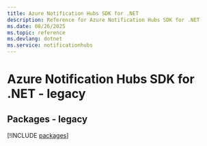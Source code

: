 ```yaml
---
title: Azure Notification Hubs SDK for .NET
description: Reference for Azure Notification Hubs SDK for .NET
ms.date: 08/26/2025
ms.topic: reference
ms.devlang: dotnet
ms.service: notificationhubs
---
```

# Azure Notification Hubs SDK for .NET - legacy
## Packages - legacy
[!INCLUDE [packages](notification-hubs-index.md)]